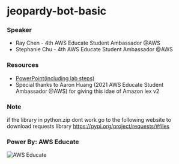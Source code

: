 # jeopardy-bot-basic


### Speaker
* Ray Chen - 4th AWS Educate Student Ambassador @AWS 
* Stephanie Chu - 4th AWS Educate Student Ambassador @AWS 

### Resources
* [PowerPoint(including lab steps)](https://docs.google.com/presentation/d/1fBv4nT5j0E5xKSq_apbhKvZRO5jIMMF4/edit#slide=id.g18f4a1fcbf5_5_0)
* Special thanks to Aaron Huang (2021 AWS Educate Student Ambassador @AWS) for giving this idae of Amazon lex v2

### Note
if the library in python.zip dont work
go to the following  website to download requests library 
https://pypi.org/project/requests/#files




### Power By: AWS Educate
![AWS Educate](https://d1.awsstatic.com/WWPS/AWS_Educate_Logo2.914df33100523a7d60c9c897d79d1cec23cc7e0c.png)
